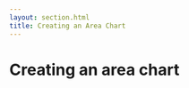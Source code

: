 ```yaml
---
layout: section.html
title: Creating an Area Chart
---
```


# Creating an area chart

<style>
.chart-svg {
  border: dashed 1px blue;
}
</style>

<script src="https://d3js.org/d3.v4.0.0-alpha.18.min.js"></script>
<script src="./area.js"></script>

<div class="svg-chart-container"></div>

<script>
var svgChart = svgContainer()
  .width(400)
  .height(300);

d3.selectAll('.svg-chart-container')
  .data([0])
  .call(svgChart);
</script>
